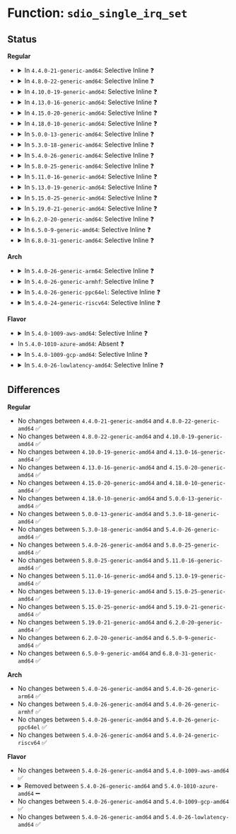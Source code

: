 # Function: <code>sdio_single_irq_set</code>

## Status
<b>Regular</b>
<ul>
<li>
<details>
<summary>In <code>4.4.0-21-generic-amd64</code>: Selective Inline ❓</summary>

```c
void sdio_single_irq_set(struct mmc_card * card)
```

```json
{
  "name": "sdio_single_irq_set",
  "collision_type": "Unique Static",
  "inline_type": "Selective",
  "funcs": [
    {
      "addr": 18446744071585974000,
      "name": "sdio_single_irq_set",
      "external": false,
      "loc": "drivers/mmc/core/sdio_irq.c:232",
      "file": "drivers/mmc/core/sdio_irq.c",
      "inline": "not declared, inlined",
      "caller_inline": [],
      "caller_func": [
        "drivers/mmc/core/sdio_irq.c:sdio_claim_irq",
        "drivers/mmc/core/sdio_irq.c:sdio_release_irq"
      ]
    }
  ],
  "symbols": [
    {
      "addr": 18446744071585974000,
      "name": "sdio_single_irq_set",
      "section": ".text",
      "bind": "STB_LOCAL",
      "size": 109
    }
  ]
}
```
</details>
</li>
<li>
<details>
<summary>In <code>4.8.0-22-generic-amd64</code>: Selective Inline ❓</summary>

```c
void sdio_single_irq_set(struct mmc_card * card)
```

```json
{
  "name": "sdio_single_irq_set",
  "collision_type": "Unique Static",
  "inline_type": "Selective",
  "funcs": [
    {
      "addr": 18446744071586379312,
      "name": "sdio_single_irq_set",
      "external": false,
      "loc": "drivers/mmc/core/sdio_irq.c:232",
      "file": "drivers/mmc/core/sdio_irq.c",
      "inline": "not declared, inlined",
      "caller_inline": [],
      "caller_func": [
        "drivers/mmc/core/sdio_irq.c:sdio_release_irq",
        "drivers/mmc/core/sdio_irq.c:sdio_claim_irq"
      ]
    }
  ],
  "symbols": [
    {
      "addr": 18446744071586379312,
      "name": "sdio_single_irq_set",
      "section": ".text",
      "bind": "STB_LOCAL",
      "size": 109
    }
  ]
}
```
</details>
</li>
<li>
<details>
<summary>In <code>4.10.0-19-generic-amd64</code>: Selective Inline ❓</summary>

```c
void sdio_single_irq_set(struct mmc_card * card)
```

```json
{
  "name": "sdio_single_irq_set",
  "collision_type": "Unique Static",
  "inline_type": "Selective",
  "funcs": [
    {
      "addr": 18446744071586588192,
      "name": "sdio_single_irq_set",
      "external": false,
      "loc": "drivers/mmc/core/sdio_irq.c:234",
      "file": "drivers/mmc/core/sdio_irq.c",
      "inline": "not declared, inlined",
      "caller_inline": [],
      "caller_func": [
        "drivers/mmc/core/sdio_irq.c:sdio_release_irq",
        "drivers/mmc/core/sdio_irq.c:sdio_claim_irq"
      ]
    }
  ],
  "symbols": [
    {
      "addr": 18446744071586588192,
      "name": "sdio_single_irq_set",
      "section": ".text",
      "bind": "STB_LOCAL",
      "size": 109
    }
  ]
}
```
</details>
</li>
<li>
<details>
<summary>In <code>4.13.0-16-generic-amd64</code>: Selective Inline ❓</summary>

```c
void sdio_single_irq_set(struct mmc_card * card)
```

```json
{
  "name": "sdio_single_irq_set",
  "collision_type": "Unique Static",
  "inline_type": "Selective",
  "funcs": [
    {
      "addr": 18446744071586713040,
      "name": "sdio_single_irq_set",
      "external": false,
      "loc": "drivers/mmc/core/sdio_irq.c:255",
      "file": "drivers/mmc/core/sdio_irq.c",
      "inline": "not declared, inlined",
      "caller_inline": [],
      "caller_func": [
        "drivers/mmc/core/sdio_irq.c:sdio_release_irq"
      ]
    }
  ],
  "symbols": [
    {
      "addr": 18446744071586713040,
      "name": "sdio_single_irq_set",
      "section": ".text",
      "bind": "STB_LOCAL",
      "size": 109
    }
  ]
}
```
</details>
</li>
<li>
<details>
<summary>In <code>4.15.0-20-generic-amd64</code>: Selective Inline ❓</summary>

```c
void sdio_single_irq_set(struct mmc_card * card)
```

```json
{
  "name": "sdio_single_irq_set",
  "collision_type": "Unique Static",
  "inline_type": "Selective",
  "funcs": [
    {
      "addr": 18446744071587197856,
      "name": "sdio_single_irq_set",
      "external": false,
      "loc": "drivers/mmc/core/sdio_irq.c:256",
      "file": "drivers/mmc/core/sdio_irq.c",
      "inline": "not declared, inlined",
      "caller_inline": [],
      "caller_func": [
        "drivers/mmc/core/sdio_irq.c:sdio_release_irq"
      ]
    }
  ],
  "symbols": [
    {
      "addr": 18446744071587197856,
      "name": "sdio_single_irq_set",
      "section": ".text",
      "bind": "STB_LOCAL",
      "size": 109
    }
  ]
}
```
</details>
</li>
<li>
<details>
<summary>In <code>4.18.0-10-generic-amd64</code>: Selective Inline ❓</summary>

```c
void sdio_single_irq_set(struct mmc_card * card)
```

```json
{
  "name": "sdio_single_irq_set",
  "collision_type": "Unique Static",
  "inline_type": "Selective",
  "funcs": [
    {
      "addr": 18446744071587498112,
      "name": "sdio_single_irq_set",
      "external": false,
      "loc": "drivers/mmc/core/sdio_irq.c:256",
      "file": "drivers/mmc/core/sdio_irq.c",
      "inline": "not declared, inlined",
      "caller_inline": [],
      "caller_func": [
        "drivers/mmc/core/sdio_irq.c:sdio_release_irq",
        "drivers/mmc/core/sdio_irq.c:sdio_claim_irq"
      ]
    }
  ],
  "symbols": [
    {
      "addr": 18446744071587498112,
      "name": "sdio_single_irq_set",
      "section": ".text",
      "bind": "STB_LOCAL",
      "size": 109
    }
  ]
}
```
</details>
</li>
<li>
<details>
<summary>In <code>5.0.0-13-generic-amd64</code>: Selective Inline ❓</summary>

```c
void sdio_single_irq_set(struct mmc_card * card)
```

```json
{
  "name": "sdio_single_irq_set",
  "collision_type": "Unique Static",
  "inline_type": "Selective",
  "funcs": [
    {
      "addr": 18446744071587678256,
      "name": "sdio_single_irq_set",
      "external": false,
      "loc": "drivers/mmc/core/sdio_irq.c:256",
      "file": "drivers/mmc/core/sdio_irq.c",
      "inline": "not declared, inlined",
      "caller_inline": [],
      "caller_func": [
        "drivers/mmc/core/sdio_irq.c:sdio_release_irq",
        "drivers/mmc/core/sdio_irq.c:sdio_claim_irq"
      ]
    }
  ],
  "symbols": [
    {
      "addr": 18446744071587678256,
      "name": "sdio_single_irq_set",
      "section": ".text",
      "bind": "STB_LOCAL",
      "size": 109
    }
  ]
}
```
</details>
</li>
<li>
<details>
<summary>In <code>5.3.0-18-generic-amd64</code>: Selective Inline ❓</summary>

```c
void sdio_single_irq_set(struct mmc_card * card)
```

```json
{
  "name": "sdio_single_irq_set",
  "collision_type": "Unique Static",
  "inline_type": "Selective",
  "funcs": [
    {
      "addr": 18446744071587956384,
      "name": "sdio_single_irq_set",
      "external": false,
      "loc": "drivers/mmc/core/sdio_irq.c:255",
      "file": "drivers/mmc/core/sdio_irq.c",
      "inline": "not declared, inlined",
      "caller_inline": [],
      "caller_func": [
        "drivers/mmc/core/sdio_irq.c:sdio_release_irq",
        "drivers/mmc/core/sdio_irq.c:sdio_claim_irq"
      ]
    }
  ],
  "symbols": [
    {
      "addr": 18446744071587956384,
      "name": "sdio_single_irq_set",
      "section": ".text",
      "bind": "STB_LOCAL",
      "size": 109
    }
  ]
}
```
</details>
</li>
<li>
<details>
<summary>In <code>5.4.0-26-generic-amd64</code>: Selective Inline ❓</summary>

```c
void sdio_single_irq_set(struct mmc_card * card)
```

```json
{
  "name": "sdio_single_irq_set",
  "collision_type": "Unique Static",
  "inline_type": "Selective",
  "funcs": [
    {
      "addr": 18446744071588162368,
      "name": "sdio_single_irq_set",
      "external": false,
      "loc": "drivers/mmc/core/sdio_irq.c:272",
      "file": "drivers/mmc/core/sdio_irq.c",
      "inline": "not declared, inlined",
      "caller_inline": [],
      "caller_func": [
        "drivers/mmc/core/sdio_irq.c:sdio_release_irq",
        "drivers/mmc/core/sdio_irq.c:sdio_claim_irq"
      ]
    }
  ],
  "symbols": [
    {
      "addr": 18446744071588162368,
      "name": "sdio_single_irq_set",
      "section": ".text",
      "bind": "STB_LOCAL",
      "size": 109
    }
  ]
}
```
</details>
</li>
<li>
<details>
<summary>In <code>5.8.0-25-generic-amd64</code>: Selective Inline ❓</summary>

```c
void sdio_single_irq_set(struct mmc_card * card)
```

```json
{
  "name": "sdio_single_irq_set",
  "collision_type": "Unique Static",
  "inline_type": "Selective",
  "funcs": [
    {
      "addr": 18446744071589026912,
      "name": "sdio_single_irq_set",
      "external": false,
      "loc": "drivers/mmc/core/sdio_irq.c:272",
      "file": "drivers/mmc/core/sdio_irq.c",
      "inline": "not declared, inlined",
      "caller_inline": [],
      "caller_func": [
        "drivers/mmc/core/sdio_irq.c:sdio_release_irq",
        "drivers/mmc/core/sdio_irq.c:sdio_claim_irq"
      ]
    }
  ],
  "symbols": [
    {
      "addr": 18446744071589026912,
      "name": "sdio_single_irq_set",
      "section": ".text",
      "bind": "STB_LOCAL",
      "size": 109
    }
  ]
}
```
</details>
</li>
<li>
<details>
<summary>In <code>5.11.0-16-generic-amd64</code>: Selective Inline ❓</summary>

```c
void sdio_single_irq_set(struct mmc_card * card)
```

```json
{
  "name": "sdio_single_irq_set",
  "collision_type": "Unique Static",
  "inline_type": "Selective",
  "funcs": [
    {
      "addr": 18446744071589036512,
      "name": "sdio_single_irq_set",
      "external": false,
      "loc": "drivers/mmc/core/sdio_irq.c:271",
      "file": "drivers/mmc/core/sdio_irq.c",
      "inline": "not declared, inlined",
      "caller_inline": [],
      "caller_func": [
        "drivers/mmc/core/sdio_irq.c:sdio_release_irq",
        "drivers/mmc/core/sdio_irq.c:sdio_claim_irq"
      ]
    }
  ],
  "symbols": [
    {
      "addr": 18446744071589036512,
      "name": "sdio_single_irq_set",
      "section": ".text",
      "bind": "STB_LOCAL",
      "size": 109
    }
  ]
}
```
</details>
</li>
<li>
<details>
<summary>In <code>5.13.0-19-generic-amd64</code>: Selective Inline ❓</summary>

```c
void sdio_single_irq_set(struct mmc_card * card)
```

```json
{
  "name": "sdio_single_irq_set",
  "collision_type": "Unique Static",
  "inline_type": "Selective",
  "funcs": [
    {
      "addr": 18446744071588922736,
      "name": "sdio_single_irq_set",
      "external": false,
      "loc": "drivers/mmc/core/sdio_irq.c:271",
      "file": "drivers/mmc/core/sdio_irq.c",
      "inline": "not declared, inlined",
      "caller_inline": [],
      "caller_func": [
        "drivers/mmc/core/sdio_irq.c:sdio_release_irq",
        "drivers/mmc/core/sdio_irq.c:sdio_claim_irq"
      ]
    }
  ],
  "symbols": [
    {
      "addr": 18446744071588922736,
      "name": "sdio_single_irq_set",
      "section": ".text",
      "bind": "STB_LOCAL",
      "size": 109
    }
  ]
}
```
</details>
</li>
<li>
<details>
<summary>In <code>5.15.0-25-generic-amd64</code>: Selective Inline ❓</summary>

```c
void sdio_single_irq_set(struct mmc_card * card)
```

```json
{
  "name": "sdio_single_irq_set",
  "collision_type": "Unique Static",
  "inline_type": "Selective",
  "funcs": [
    {
      "addr": 18446744071589629776,
      "name": "sdio_single_irq_set",
      "external": false,
      "loc": "drivers/mmc/core/sdio_irq.c:271",
      "file": "drivers/mmc/core/sdio_irq.c",
      "inline": "not declared, inlined",
      "caller_inline": [],
      "caller_func": [
        "drivers/mmc/core/sdio_irq.c:sdio_release_irq",
        "drivers/mmc/core/sdio_irq.c:sdio_claim_irq"
      ]
    }
  ],
  "symbols": [
    {
      "addr": 18446744071589629776,
      "name": "sdio_single_irq_set",
      "section": ".text",
      "bind": "STB_LOCAL",
      "size": 143
    }
  ]
}
```
</details>
</li>
<li>
<details>
<summary>In <code>5.19.0-21-generic-amd64</code>: Selective Inline ❓</summary>

```c
void sdio_single_irq_set(struct mmc_card * card)
```

```json
{
  "name": "sdio_single_irq_set",
  "collision_type": "Unique Static",
  "inline_type": "Selective",
  "funcs": [
    {
      "addr": 18446744071591129584,
      "name": "sdio_single_irq_set",
      "external": false,
      "loc": "drivers/mmc/core/sdio_irq.c:271",
      "file": "drivers/mmc/core/sdio_irq.c",
      "inline": "not declared, inlined",
      "caller_inline": [],
      "caller_func": [
        "drivers/mmc/core/sdio_irq.c:sdio_release_irq",
        "drivers/mmc/core/sdio_irq.c:sdio_claim_irq"
      ]
    }
  ],
  "symbols": [
    {
      "addr": 18446744071591129584,
      "name": "sdio_single_irq_set",
      "section": ".text",
      "bind": "STB_LOCAL",
      "size": 163
    }
  ]
}
```
</details>
</li>
<li>
<details>
<summary>In <code>6.2.0-20-generic-amd64</code>: Selective Inline ❓</summary>

```c
void sdio_single_irq_set(struct mmc_card * card)
```

```json
{
  "name": "sdio_single_irq_set",
  "collision_type": "Unique Static",
  "inline_type": "Selective",
  "funcs": [
    {
      "addr": 18446744071592852768,
      "name": "sdio_single_irq_set",
      "external": false,
      "loc": "drivers/mmc/core/sdio_irq.c:271",
      "file": "drivers/mmc/core/sdio_irq.c",
      "inline": "not declared, inlined",
      "caller_inline": [],
      "caller_func": [
        "drivers/mmc/core/sdio_irq.c:sdio_release_irq",
        "drivers/mmc/core/sdio_irq.c:sdio_claim_irq",
        "drivers/mmc/core/sdio_irq.c:sdio_claim_irq"
      ]
    }
  ],
  "symbols": [
    {
      "addr": 18446744071592852768,
      "name": "sdio_single_irq_set",
      "section": ".text",
      "bind": "STB_LOCAL",
      "size": 163
    }
  ]
}
```
</details>
</li>
<li>
<details>
<summary>In <code>6.5.0-9-generic-amd64</code>: Selective Inline ❓</summary>

```c
void sdio_single_irq_set(struct mmc_card * card)
```

```json
{
  "name": "sdio_single_irq_set",
  "collision_type": "Unique Static",
  "inline_type": "Selective",
  "funcs": [
    {
      "addr": 18446744071593289632,
      "name": "sdio_single_irq_set",
      "external": false,
      "loc": "drivers/mmc/core/sdio_irq.c:271",
      "file": "drivers/mmc/core/sdio_irq.c",
      "inline": "not declared, inlined",
      "caller_inline": [],
      "caller_func": [
        "drivers/mmc/core/sdio_irq.c:sdio_release_irq",
        "drivers/mmc/core/sdio_irq.c:sdio_claim_irq",
        "drivers/mmc/core/sdio_irq.c:sdio_claim_irq"
      ]
    }
  ],
  "symbols": [
    {
      "addr": 18446744071593289632,
      "name": "sdio_single_irq_set",
      "section": ".text",
      "bind": "STB_LOCAL",
      "size": 163
    }
  ]
}
```
</details>
</li>
<li>
<details>
<summary>In <code>6.8.0-31-generic-amd64</code>: Selective Inline ❓</summary>

```c
void sdio_single_irq_set(struct mmc_card * card)
```

```json
{
  "name": "sdio_single_irq_set",
  "collision_type": "Unique Static",
  "inline_type": "Selective",
  "funcs": [
    {
      "addr": 18446744071594045664,
      "name": "sdio_single_irq_set",
      "external": false,
      "loc": "drivers/mmc/core/sdio_irq.c:271",
      "file": "drivers/mmc/core/sdio_irq.c",
      "inline": "not declared, inlined",
      "caller_inline": [],
      "caller_func": [
        "drivers/mmc/core/sdio_irq.c:sdio_release_irq",
        "drivers/mmc/core/sdio_irq.c:sdio_claim_irq",
        "drivers/mmc/core/sdio_irq.c:sdio_claim_irq"
      ]
    }
  ],
  "symbols": [
    {
      "addr": 18446744071594045664,
      "name": "sdio_single_irq_set",
      "section": ".text",
      "bind": "STB_LOCAL",
      "size": 163
    }
  ]
}
```
</details>
</li>
</ul>
<b>Arch</b>
<ul>
<li>
<details>
<summary>In <code>5.4.0-26-generic-arm64</code>: Selective Inline ❓</summary>

```c
void sdio_single_irq_set(struct mmc_card * card)
```

```json
{
  "name": "sdio_single_irq_set",
  "collision_type": "Unique Static",
  "inline_type": "Selective",
  "funcs": [
    {
      "addr": 18446603336501416936,
      "name": "sdio_single_irq_set",
      "external": false,
      "loc": "drivers/mmc/core/sdio_irq.c:272",
      "file": "drivers/mmc/core/sdio_irq.c",
      "inline": "not declared, inlined",
      "caller_inline": [],
      "caller_func": [
        "drivers/mmc/core/sdio_irq.c:sdio_release_irq",
        "drivers/mmc/core/sdio_irq.c:sdio_claim_irq"
      ]
    }
  ],
  "symbols": [
    {
      "addr": 18446603336501416936,
      "name": "sdio_single_irq_set",
      "section": ".text",
      "bind": "STB_LOCAL",
      "size": 128
    }
  ]
}
```
</details>
</li>
<li>
<details>
<summary>In <code>5.4.0-26-generic-armhf</code>: Selective Inline ❓</summary>

```c
void sdio_single_irq_set(struct mmc_card * card)
```

```json
{
  "name": "sdio_single_irq_set",
  "collision_type": "Unique Static",
  "inline_type": "Selective",
  "funcs": [
    {
      "addr": 3233905120,
      "name": "sdio_single_irq_set",
      "external": false,
      "loc": "drivers/mmc/core/sdio_irq.c:272",
      "file": "drivers/mmc/core/sdio_irq.c",
      "inline": "not declared, inlined",
      "caller_inline": [],
      "caller_func": [
        "drivers/mmc/core/sdio_irq.c:sdio_release_irq",
        "drivers/mmc/core/sdio_irq.c:sdio_claim_irq"
      ]
    }
  ],
  "symbols": [
    {
      "addr": 3233905120,
      "name": "sdio_single_irq_set",
      "section": ".text",
      "bind": "STB_LOCAL",
      "size": 120
    }
  ]
}
```
</details>
</li>
<li>
<details>
<summary>In <code>5.4.0-26-generic-ppc64el</code>: Selective Inline ❓</summary>

```c
void sdio_single_irq_set(struct mmc_card * card)
```

```json
{
  "name": "sdio_single_irq_set",
  "collision_type": "Unique Static",
  "inline_type": "Selective",
  "funcs": [
    {
      "addr": 13835058055294986208,
      "name": "sdio_single_irq_set",
      "external": false,
      "loc": "drivers/mmc/core/sdio_irq.c:272",
      "file": "drivers/mmc/core/sdio_irq.c",
      "inline": "not declared, inlined",
      "caller_inline": [],
      "caller_func": [
        "drivers/mmc/core/sdio_irq.c:sdio_release_irq",
        "drivers/mmc/core/sdio_irq.c:sdio_claim_irq"
      ]
    }
  ],
  "symbols": [
    {
      "addr": 13835058055294986208,
      "name": "sdio_single_irq_set",
      "section": ".text",
      "bind": "STB_LOCAL",
      "size": 136
    }
  ]
}
```
</details>
</li>
<li>
<details>
<summary>In <code>5.4.0-24-generic-riscv64</code>: Selective Inline ❓</summary>

```c
void sdio_single_irq_set(struct mmc_card * card)
```

```json
{
  "name": "sdio_single_irq_set",
  "collision_type": "Unique Static",
  "inline_type": "Selective",
  "funcs": [
    {
      "addr": 18446743936278021520,
      "name": "sdio_single_irq_set",
      "external": false,
      "loc": "drivers/mmc/core/sdio_irq.c:272",
      "file": "drivers/mmc/core/sdio_irq.c",
      "inline": "not declared, inlined",
      "caller_inline": [],
      "caller_func": [
        "drivers/mmc/core/sdio_irq.c:sdio_release_irq",
        "drivers/mmc/core/sdio_irq.c:sdio_claim_irq",
        "drivers/mmc/core/sdio_irq.c:sdio_claim_irq"
      ]
    }
  ],
  "symbols": [
    {
      "addr": 18446743936278021520,
      "name": "sdio_single_irq_set",
      "section": ".text",
      "bind": "STB_LOCAL",
      "size": 106
    }
  ]
}
```
</details>
</li>
</ul>
<b>Flavor</b>
<ul>
<li>
<details>
<summary>In <code>5.4.0-1009-aws-amd64</code>: Selective Inline ❓</summary>

```c
void sdio_single_irq_set(struct mmc_card * card)
```

```json
{
  "name": "sdio_single_irq_set",
  "collision_type": "Unique Static",
  "inline_type": "Selective",
  "funcs": [
    {
      "addr": 18446744071587783936,
      "name": "sdio_single_irq_set",
      "external": false,
      "loc": "drivers/mmc/core/sdio_irq.c:272",
      "file": "drivers/mmc/core/sdio_irq.c",
      "inline": "not declared, inlined",
      "caller_inline": [],
      "caller_func": [
        "drivers/mmc/core/sdio_irq.c:sdio_release_irq",
        "drivers/mmc/core/sdio_irq.c:sdio_claim_irq"
      ]
    }
  ],
  "symbols": [
    {
      "addr": 18446744071587783936,
      "name": "sdio_single_irq_set",
      "section": ".text",
      "bind": "STB_LOCAL",
      "size": 109
    }
  ]
}
```
</details>
</li>
<li>
In <code>5.4.0-1010-azure-amd64</code>: Absent ❓
</li>
<li>
<details>
<summary>In <code>5.4.0-1009-gcp-amd64</code>: Selective Inline ❓</summary>

```c
void sdio_single_irq_set(struct mmc_card * card)
```

```json
{
  "name": "sdio_single_irq_set",
  "collision_type": "Unique Static",
  "inline_type": "Selective",
  "funcs": [
    {
      "addr": 18446744071588116896,
      "name": "sdio_single_irq_set",
      "external": false,
      "loc": "drivers/mmc/core/sdio_irq.c:272",
      "file": "drivers/mmc/core/sdio_irq.c",
      "inline": "not declared, inlined",
      "caller_inline": [],
      "caller_func": [
        "drivers/mmc/core/sdio_irq.c:sdio_release_irq",
        "drivers/mmc/core/sdio_irq.c:sdio_claim_irq"
      ]
    }
  ],
  "symbols": [
    {
      "addr": 18446744071588116896,
      "name": "sdio_single_irq_set",
      "section": ".text",
      "bind": "STB_LOCAL",
      "size": 109
    }
  ]
}
```
</details>
</li>
<li>
<details>
<summary>In <code>5.4.0-26-lowlatency-amd64</code>: Selective Inline ❓</summary>

```c
void sdio_single_irq_set(struct mmc_card * card)
```

```json
{
  "name": "sdio_single_irq_set",
  "collision_type": "Unique Static",
  "inline_type": "Selective",
  "funcs": [
    {
      "addr": 18446744071588234432,
      "name": "sdio_single_irq_set",
      "external": false,
      "loc": "drivers/mmc/core/sdio_irq.c:272",
      "file": "drivers/mmc/core/sdio_irq.c",
      "inline": "not declared, inlined",
      "caller_inline": [],
      "caller_func": [
        "drivers/mmc/core/sdio_irq.c:sdio_release_irq",
        "drivers/mmc/core/sdio_irq.c:sdio_claim_irq"
      ]
    }
  ],
  "symbols": [
    {
      "addr": 18446744071588234432,
      "name": "sdio_single_irq_set",
      "section": ".text",
      "bind": "STB_LOCAL",
      "size": 109
    }
  ]
}
```
</details>
</li>
</ul>

## Differences
<b>Regular</b>
<ul>
<li>
No changes between <code>4.4.0-21-generic-amd64</code> and <code>4.8.0-22-generic-amd64</code> ✅
</li>
<li>
No changes between <code>4.8.0-22-generic-amd64</code> and <code>4.10.0-19-generic-amd64</code> ✅
</li>
<li>
No changes between <code>4.10.0-19-generic-amd64</code> and <code>4.13.0-16-generic-amd64</code> ✅
</li>
<li>
No changes between <code>4.13.0-16-generic-amd64</code> and <code>4.15.0-20-generic-amd64</code> ✅
</li>
<li>
No changes between <code>4.15.0-20-generic-amd64</code> and <code>4.18.0-10-generic-amd64</code> ✅
</li>
<li>
No changes between <code>4.18.0-10-generic-amd64</code> and <code>5.0.0-13-generic-amd64</code> ✅
</li>
<li>
No changes between <code>5.0.0-13-generic-amd64</code> and <code>5.3.0-18-generic-amd64</code> ✅
</li>
<li>
No changes between <code>5.3.0-18-generic-amd64</code> and <code>5.4.0-26-generic-amd64</code> ✅
</li>
<li>
No changes between <code>5.4.0-26-generic-amd64</code> and <code>5.8.0-25-generic-amd64</code> ✅
</li>
<li>
No changes between <code>5.8.0-25-generic-amd64</code> and <code>5.11.0-16-generic-amd64</code> ✅
</li>
<li>
No changes between <code>5.11.0-16-generic-amd64</code> and <code>5.13.0-19-generic-amd64</code> ✅
</li>
<li>
No changes between <code>5.13.0-19-generic-amd64</code> and <code>5.15.0-25-generic-amd64</code> ✅
</li>
<li>
No changes between <code>5.15.0-25-generic-amd64</code> and <code>5.19.0-21-generic-amd64</code> ✅
</li>
<li>
No changes between <code>5.19.0-21-generic-amd64</code> and <code>6.2.0-20-generic-amd64</code> ✅
</li>
<li>
No changes between <code>6.2.0-20-generic-amd64</code> and <code>6.5.0-9-generic-amd64</code> ✅
</li>
<li>
No changes between <code>6.5.0-9-generic-amd64</code> and <code>6.8.0-31-generic-amd64</code> ✅
</li>
</ul>
<b>Arch</b>
<ul>
<li>
No changes between <code>5.4.0-26-generic-amd64</code> and <code>5.4.0-26-generic-arm64</code> ✅
</li>
<li>
No changes between <code>5.4.0-26-generic-amd64</code> and <code>5.4.0-26-generic-armhf</code> ✅
</li>
<li>
No changes between <code>5.4.0-26-generic-amd64</code> and <code>5.4.0-26-generic-ppc64el</code> ✅
</li>
<li>
No changes between <code>5.4.0-26-generic-amd64</code> and <code>5.4.0-24-generic-riscv64</code> ✅
</li>
</ul>
<b>Flavor</b>
<ul>
<li>
No changes between <code>5.4.0-26-generic-amd64</code> and <code>5.4.0-1009-aws-amd64</code> ✅
</li>
<li>
<details>
<summary>Removed between <code>5.4.0-26-generic-amd64</code> and <code>5.4.0-1010-azure-amd64</code> ➖</summary>

```c
void sdio_single_irq_set(struct mmc_card * card)
```
</details>
</li>
<li>
No changes between <code>5.4.0-26-generic-amd64</code> and <code>5.4.0-1009-gcp-amd64</code> ✅
</li>
<li>
No changes between <code>5.4.0-26-generic-amd64</code> and <code>5.4.0-26-lowlatency-amd64</code> ✅
</li>
</ul>
